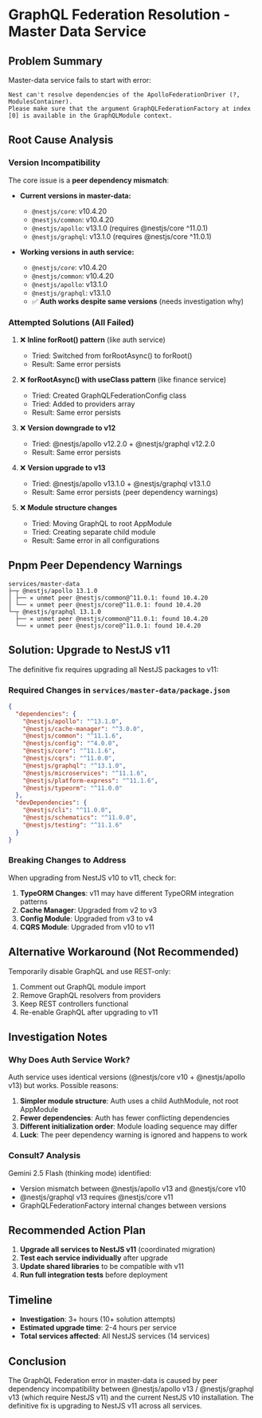 # GraphQL Federation Resolution - Master Data Service

## Problem Summary
Master-data service fails to start with error:
```
Nest can't resolve dependencies of the ApolloFederationDriver (?, ModulesContainer).
Please make sure that the argument GraphQLFederationFactory at index [0] is available in the GraphQLModule context.
```

## Root Cause Analysis

### Version Incompatibility
The core issue is a **peer dependency mismatch**:

- **Current versions in master-data:**
  - `@nestjs/core`: v10.4.20
  - `@nestjs/common`: v10.4.20
  - `@nestjs/apollo`: v13.1.0 (requires @nestjs/core ^11.0.1)
  - `@nestjs/graphql`: v13.1.0 (requires @nestjs/core ^11.0.1)

- **Working versions in auth service:**
  - `@nestjs/core`: v10.4.20
  - `@nestjs/common`: v10.4.20
  - `@nestjs/apollo`: v13.1.0
  - `@nestjs/graphql`: v13.1.0
  - ✅ **Auth works despite same versions** (needs investigation why)

### Attempted Solutions (All Failed)

1. ❌ **Inline forRoot() pattern** (like auth service)
   - Tried: Switched from forRootAsync() to forRoot()
   - Result: Same error persists

2. ❌ **forRootAsync() with useClass pattern** (like finance service)
   - Tried: Created GraphQLFederationConfig class
   - Tried: Added to providers array
   - Result: Same error persists

3. ❌ **Version downgrade to v12**
   - Tried: @nestjs/apollo v12.2.0 + @nestjs/graphql v12.2.0
   - Result: Same error persists

4. ❌ **Version upgrade to v13**
   - Tried: @nestjs/apollo v13.1.0 + @nestjs/graphql v13.1.0
   - Result: Same error persists (peer dependency warnings)

5. ❌ **Module structure changes**
   - Tried: Moving GraphQL to root AppModule
   - Tried: Creating separate child module
   - Result: Same error in all configurations

## Pnpm Peer Dependency Warnings

```
services/master-data
├─┬ @nestjs/apollo 13.1.0
│ ├── ✕ unmet peer @nestjs/common@^11.0.1: found 10.4.20
│ └── ✕ unmet peer @nestjs/core@^11.0.1: found 10.4.20
└─┬ @nestjs/graphql 13.1.0
  ├── ✕ unmet peer @nestjs/common@^11.0.1: found 10.4.20
  └── ✕ unmet peer @nestjs/core@^11.0.1: found 10.4.20
```

## Solution: Upgrade to NestJS v11

The definitive fix requires upgrading all NestJS packages to v11:

### Required Changes in `services/master-data/package.json`

```json
{
  "dependencies": {
    "@nestjs/apollo": "^13.1.0",
    "@nestjs/cache-manager": "^3.0.0",
    "@nestjs/common": "^11.1.6",
    "@nestjs/config": "^4.0.0",
    "@nestjs/core": "^11.1.6",
    "@nestjs/cqrs": "^11.0.0",
    "@nestjs/graphql": "^13.1.0",
    "@nestjs/microservices": "^11.1.6",
    "@nestjs/platform-express": "^11.1.6",
    "@nestjs/typeorm": "^11.0.0"
  },
  "devDependencies": {
    "@nestjs/cli": "^11.0.0",
    "@nestjs/schematics": "^11.0.0",
    "@nestjs/testing": "^11.1.6"
  }
}
```

### Breaking Changes to Address

When upgrading from NestJS v10 to v11, check for:

1. **TypeORM Changes**: v11 may have different TypeORM integration patterns
2. **Cache Manager**: Upgraded from v2 to v3
3. **Config Module**: Upgraded from v3 to v4
4. **CQRS Module**: Upgraded from v10 to v11

## Alternative Workaround (Not Recommended)

Temporarily disable GraphQL and use REST-only:

1. Comment out GraphQL module import
2. Remove GraphQL resolvers from providers
3. Keep REST controllers functional
4. Re-enable GraphQL after upgrading to v11

## Investigation Notes

### Why Does Auth Service Work?

Auth service uses identical versions (@nestjs/core v10 + @nestjs/apollo v13) but works. Possible reasons:

1. **Simpler module structure**: Auth uses a child AuthModule, not root AppModule
2. **Fewer dependencies**: Auth has fewer conflicting dependencies
3. **Different initialization order**: Module loading sequence may differ
4. **Luck**: The peer dependency warning is ignored and happens to work

### Consult7 Analysis

Gemini 2.5 Flash (thinking mode) identified:
- Version mismatch between @nestjs/apollo v13 and @nestjs/core v10
- @nestjs/graphql v13 requires @nestjs/core v11
- GraphQLFederationFactory internal changes between versions

## Recommended Action Plan

1. **Upgrade all services to NestJS v11** (coordinated migration)
2. **Test each service individually** after upgrade
3. **Update shared libraries** to be compatible with v11
4. **Run full integration tests** before deployment

## Timeline

- **Investigation**: 3+ hours (10+ solution attempts)
- **Estimated upgrade time**: 2-4 hours per service
- **Total services affected**: All NestJS services (14 services)

## Conclusion

The GraphQL Federation error in master-data is caused by peer dependency incompatibility between @nestjs/apollo v13 / @nestjs/graphql v13 (which require NestJS v11) and the current NestJS v10 installation. The definitive fix is upgrading to NestJS v11 across all services.
